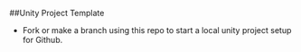 ##Unity Project Template
- Fork or make a branch using this repo to start a local unity project setup for Github.